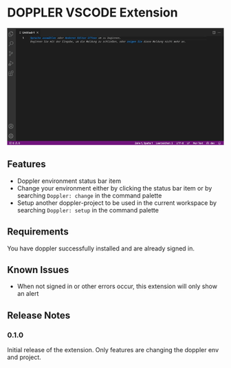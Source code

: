 # DOPPLER VSCODE Extension

![Demo](./demo.gif)

## Features

- Doppler environment status bar item
- Change your environment either by clicking the status bar item or by searching `Doppler: change` in the command palette
- Setup another doppler-project to be used in the current workspace by searching `Doppler: setup` in the command palette

## Requirements

You have doppler successfully installed and are already signed in.

## Known Issues

- When not signed in or other errors occur, this extension will only show an alert

## Release Notes

### 0.1.0

Initial release of the extension. Only features are changing the doppler env and project.

